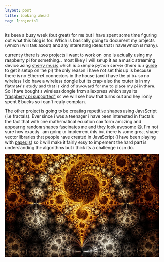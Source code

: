 ```yaml
---
layout: post
title: looking ahead
tag: [projects]
---
```

its been a busy week (but great) for me but i have spent some time figuring out
what this blog is for. Which is basically going to document my projects (which i will talk
 about) and any interesting ideas that i have(which is many).

currently there is two projects i want to work on, one is actually using my raspberry pi for something... most likely i will setup it as a music streaming device using [cherry music](http://www.fomori.org/cherrymusic/) which  is a simple python server (there is a [guide](http://fomori.org/blog/?p=687) to get it setup on the pi) the only reason i have not set this up is because there is no Ethernet connectors in the house  (and i have the pi b+ so no wireless I do have a wireless dongle but its crap) also the router is in my flatmate's study and that is kind of awkward for me to place my pi in there. So i have bought a wireless dongle from aliexpress which says its ["raspberry pi supported"](http://www.aliexpress.com/item/Mini-Raspberry-Pi-WiFi-Adapter-150Mbps-USB-WiFi-Adapter-For-Raspberry-Pi-A-Raspberry-Pi-B/32506486116.html?ws_ab_test=searchweb201556_6,searchweb201602_2_10017_10005_10006_10034_10021_507_10022_508_10020_10018_10019,searchweb201603_6&btsid=aef8486b-66df-4a03-ad87-03bd84759eea) so we will see how that turns out and hey i only spent 8 bucks so i can't really complain.

The other project is going to be creating repetitive shapes using JavaScript (i.e fractals). Ever since i was a teenager i have been interested in fractals the fact that with one mathematical equation can form amazing and appearing random shapes fascinates me and they look awesome :smile:. I'm not sure how exactly i am going to implement this but there is some great shape vector libraries that people have created in JavaScript (i have been playing with [paper.js](http://paperjs.org/)) so it will make it fairly easy to implement the hard part is understanding the algorithms but i think its a challenge i can do.        

![fractal](/images/Fractal1.jpg )
